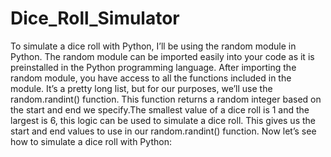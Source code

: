# Dice_Roll_Simulator
To simulate a dice roll with Python, I’ll be using the random module in Python. 
The random module can be imported easily into your code as it is preinstalled in the Python programming language. 
After importing the random module, you have access to all the functions included in the module. 
It’s a pretty long list, but for our purposes, we’ll use the random.randint() function. 
This function returns a random integer based on the start and end we specify.The smallest value of a dice roll is 1 and the largest is 6, this logic can be used to simulate a dice roll. This gives us the start and end values to use in our random.randint() function. Now let’s see how to simulate a dice roll with Python:
